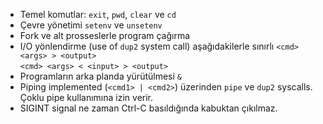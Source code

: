 


* Temel komutlar: `exit`, `pwd`, `clear` ve `cd`
* Çevre yönetimi  `setenv` ve `unsetenv`
* Fork ve alt prosseslerle program çağırma
* I/O yönlendirme (use of `dup2` system call) aşağıdakilerle sınırlı
        `<cmd> <args> > <output>`  
        `<cmd> <args> < <input> > <output>`
* Programların arka planda yürütülmesi `&`
* Piping implemented (`<cmd1> | <cmd2>`) üzerinden `pipe` ve `dup2` syscalls. Çoklu pipe kullanımına izin verir.
* SIGINT signal ne zaman Ctrl-C basıldığında kabuktan çıkılmaz. 
